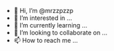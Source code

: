 - 👋 Hi, I’m @mrzzpzzp
- 👀 I’m interested in ...
- 🌱 I’m currently learning ...
- 💞️ I’m looking to collaborate on ...
- 📫 How to reach me ...

<!---
mrzzpzzp/mrzzpzzp is a ✨ special ✨ repository because its `README.md` (this file) appears on your GitHub profile.
You can click the Preview link to take a look at your changes.
--->
